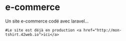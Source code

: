 # e-commerce
Un site e-commerce codé avec laravel...

    #Le site est déjà en production <a href="http://mon-tshirt.42web.io">ici</a>
